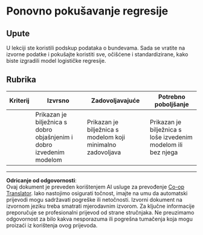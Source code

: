 <!--
CO_OP_TRANSLATOR_METADATA:
{
  "original_hash": "8af40209a41494068c1f42b14c0b450d",
  "translation_date": "2025-09-05T11:38:59+00:00",
  "source_file": "2-Regression/4-Logistic/assignment.md",
  "language_code": "hr"
}
-->
# Ponovno pokušavanje regresije

## Upute

U lekciji ste koristili podskup podataka o bundevama. Sada se vratite na izvorne podatke i pokušajte koristiti sve, očišćene i standardizirane, kako biste izgradili model logističke regresije.

## Rubrika

| Kriterij | Izvrsno                                                                | Zadovoljavajuće                                              | Potrebno poboljšanje                                        |
| -------- | ---------------------------------------------------------------------- | ------------------------------------------------------------ | ----------------------------------------------------------- |
|          | Prikazan je bilježnica s dobro objašnjenim i dobro izvedenim modelom   | Prikazan je bilježnica s modelom koji minimalno zadovoljava  | Prikazan je bilježnica s loše izvedenim modelom ili bez njega |

---

**Odricanje od odgovornosti**:  
Ovaj dokument je preveden korištenjem AI usluge za prevođenje [Co-op Translator](https://github.com/Azure/co-op-translator). Iako nastojimo osigurati točnost, imajte na umu da automatski prijevodi mogu sadržavati pogreške ili netočnosti. Izvorni dokument na izvornom jeziku treba smatrati mjerodavnim izvorom. Za ključne informacije preporučuje se profesionalni prijevod od strane stručnjaka. Ne preuzimamo odgovornost za bilo kakva nesporazuma ili pogrešna tumačenja koja mogu proizaći iz korištenja ovog prijevoda.